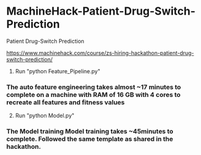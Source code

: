 # MachineHack-Patient-Drug-Switch-Prediction
Patient Drug-Switch Prediction

https://www.machinehack.com/course/zs-hiring-hackathon-patient-drug-switch-prediction/

1. Run "python Feature_Pipeline.py"
### The auto feature engineering takes almost ~17 minutes to complete on a machine with RAM of 16 GB with 4 cores to recreate all features and fitness values


2. Run "python Model.py"
### The Model training Model training takes ~45minutes to complete. Followed the same template as shared in the hackathon.


<a href="image.png">